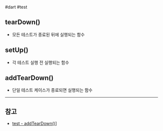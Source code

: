 #dart #test

## tearDown()
- 모든 테스트가 종료된 뒤에 실행되는 함수

## setUp()
- 각 테스트 실행 전 실행되는 함수

## addTearDown()
- 단일 테스트 케이스가 종료되면 실행되는 함수

---
## 참고
- [test - addTearDown()](https://pub.dev/documentation/test/latest/test/addTearDown.html)]